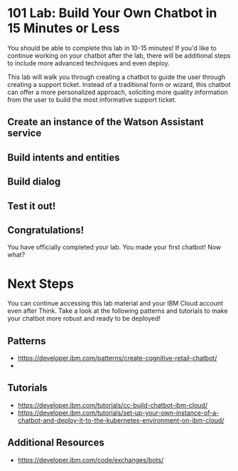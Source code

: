 # 101 Lab: Build Your Own Chatbot in 15 Minutes or Less

You should be able to complete this lab in 10-15 minutes! If you'd like to continue working on your chatbot after the lab, there will be additional steps to include more advanced techniques and even deploy.

This lab will walk you through creating a chatbot to guide the user through creating a support ticket. Instead of a traditional form or wizard, this chatbot can offer a more personalized approach, soliciting more quality information from the user to build the most informative support ticket.

## Create an instance of the Watson Assistant service


## Build intents and entities


## Build dialog


## Test it out!


## Congratulations! 

You have officially completed your lab. You made your first chatbot! Now what?

# Next Steps

You can continue accessing this lab material and your IBM Cloud account even after Think. Take a look at the following patterns and tutorials to make your chatbot more robust and ready to be deployed!

## Patterns

* https://developer.ibm.com/patterns/create-cognitive-retail-chatbot/
* 

## Tutorials

* https://developer.ibm.com/tutorials/cc-build-chatbot-ibm-cloud/
* https://developer.ibm.com/tutorials/set-up-your-own-instance-of-a-chatbot-and-deploy-it-to-the-kubernetes-environment-on-ibm-cloud/

## Additional Resources

* https://developer.ibm.com/code/exchanges/bots/
